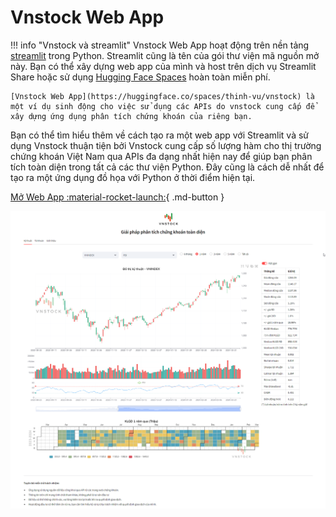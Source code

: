 # Vnstock Web App

!!! info "Vnstock và streamlit"
    Vnstock Web App hoạt động trên nền tảng [streamlit](http://streamlit.io/) trong Python. Streamlit cũng là tên của gói thư viện mã nguồn mở này. Bạn có thể xây dựng web app của mình và host trên dịch vụ Streamlit Share hoặc sử dụng [Hugging Face Spaces](https://huggingface.co/spaces) hoàn toàn miễn phí.

    [Vnstock Web App](https://huggingface.co/spaces/thinh-vu/vnstock) là một ví dụ sinh động cho việc sử dụng các APIs do vnstock cung cấp để xây dựng ứng dụng phân tích chứng khoán của riêng bạn. 

Bạn có thể tìm hiểu thêm về cách tạo ra một web app với Streamlit và sử dụng Vnstock thuận tiện bởi Vnstock cung cấp số lượng hàm cho thị trường chứng khoán Việt Nam qua APIs đa dạng nhất hiện nay để giúp bạn phân tích toàn diện trong tất cả các thư viện Python. Đây cũng là cách dễ nhất để tạo ra một ứng dụng đồ họa với Python ở thời điểm hiện tại.

[Mở Web App :material-rocket-launch:](https://vnstock.site/web-app?utm_source=vnstock_docs?utm_medium=showcase){ .md-button }

![web app](../assets/images/vnstock_web_app_v2.png?raw=true)



